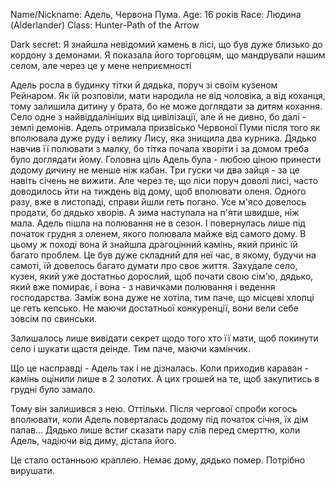 
Name/Nickname: Адель, Червона Пума.
Age: 16 років
Race: Людина (Alderlander)
Class: Hunter-Path of the Arrow

Dark secret: Я знайшла невідомий камень в лісі, що був дуже близько до кордону з демонами. Я показала його торговцям, що мандрували нашим селом, але через це у мене неприємності

Адель росла в будинку тітки й дядька, поруч зі своїм кузеном Рейнаром. Як їй розповіли, мати народила не від чоловіка, а від коханця, тому залишила дитину у брата, бо не може доглядати за дитям кохання. 
Село одне з найвіддалініших від цивілізації, але й не дивно, бо далі - землі демонів. 
Адель отримала призвісько Червоної Пуми після того як вполювала дуже руду і велику Лису, яка знищила два курника. 
Дядько навчив її полювати з малку, бо тітка почала хворіти і за домом треба було доглядати йому. Головна ціль Адель була - любою ціною принести додому дичину не менше ніж кабан. Три гуски чи два зайця - за це навіть січень не вижити. 
Але через те, що ліси поруч доволі лисі, часто доводилось йти на тиждень від дому, щоб вполювати оленя. 
Одного разу, вже в листопаді, справи йшли геть погано. Усе м'ясо довелось продати, бо дядько хворів. А зима наступала на п'яти швидше, ніж мала. Адель пішла на полювання не в сезон. І повернулась лише під початок грудня з оленем, якого полювала майже від самого дому. 
В цьому ж поході вона й знайшла драгоцінний камінь, який приніс їй багато проблем.
Це був дуже складний для неї час, в якому, будучи на самоті, їй довелось багато думати про своє життя. Захудале село, кузен, який уже достатньо дорослий, щоб почати свою сім'ю, дядько, який вже помирає, і вона - з навичками полювання і ведення господарства. Заміж вона дуже не хотіла, тим паче, що місцеві хлопці це геть кепсько. Не маючи достатньої конкуренції, вони вели себе зовсім по свинськи.

Залишалось лише вивідати секрет щодо того хто її мати, щоб покинути село і шукати щастя деінде. Тим паче, маючи камінчик.

Що це насправді - Адель так і не дізналась. Коли приходив караван - камінь оцінили лише в 2 золотих. А цих грошей на те, щоб закупитись в грудні було замало.

Тому він залишився з нею.
Оттільки. Після чергової спроби когось вполювати, коли Адель поверталась додому під початок січня, їх дім палав... Дядько лише встиг сказати пару слів перед смерттю, коли Адель, чадіючи від диму, дістала його.

Це стало останньою краплею. Немає дому, дядько помер. Потрібно вирушати.